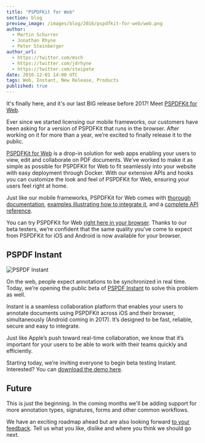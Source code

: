 ```yaml
---
title: "PSPDFKit for Web"
section: blog
preview_image: /images/blog/2016/pspdfkit-for-web/web.png
author:
  - Martin Schurrer
  - Jonathan Rhyne
  - Peter Steinberger
author_url:
  - https://twitter.com/msch
  - https://twitter.com/jdrhyne
  - https://twitter.com/steipete
date: 2016-12-01 14:00 UTC
tags: Web, Instant, New Release, Products
published: true
---
```


It's finally here, and it's our last BIG release before 2017! Meet [PSPDFKit for Web](/web/).

Ever since we started licensing our mobile frameworks, our customers have been asking for a version of PSPDFKit that runs in the browser. After working on it for more than a year, we’re excited to finally release it to the public.

[PSPDFKit for Web](/web/) is a drop-in solution for web apps enabling your users to view, edit and collaborate on PDF documents. We’ve worked to make it as simple as possible for PSPDFKit for Web to fit seamlessly into your website with easy deployment through Docker. With our extensive APIs and hooks you can customize the look and feel of PSPDFKit for Web, ensuring your users feel right at home.


Just like our mobile frameworks, PSPDFKit for Web comes with [thorough documentation](/guides/web/current/), [examples illustrating how to integrate it](/guides/web/2016.2/pspdfkit-for-web/example-projects/), and a [complete API reference](/api/web/).

You can try PSPDFKit for Web [right here in your browser](/web/#demo). Thanks to our beta testers, we’re confident that the same quality you’ve come to expect from PSPDFKit for iOS and Android is now available for your browser.

## PSPDF Instant

![PSPDF Instant](/images/blog/2016/pspdfkit-for-web/instant.png)

On the web, people expect annotations to be synchronized in real time. Today, we’re opening the public beta of [PSPDF Instant](/instant/) to solve this problem as well.

Instant is a seamless collaboration platform that enables your users to annotate documents using PSPDFKit across iOS and their browser, simultaneously (Android coming in 2017). It’s designed to be fast, reliable, secure and easy to integrate.

Just like Apple’s push toward real-time collaboration, we know that it’s important for your users to be able to work with their teams quickly and efficiently.

Starting today, we’re inviting everyone to begin beta testing Instant. Interested? You can [download the demo here](/instant/).

## Future

This is just the beginning. In the coming months we'll be adding support for more annotation types, signatures, forms and other common workflows.

We have an exciting roadmap ahead but are also looking forward [to your feedback](mailto:web@pspdfkit.com). Tell us what you like, dislike and where you think we should go next.

